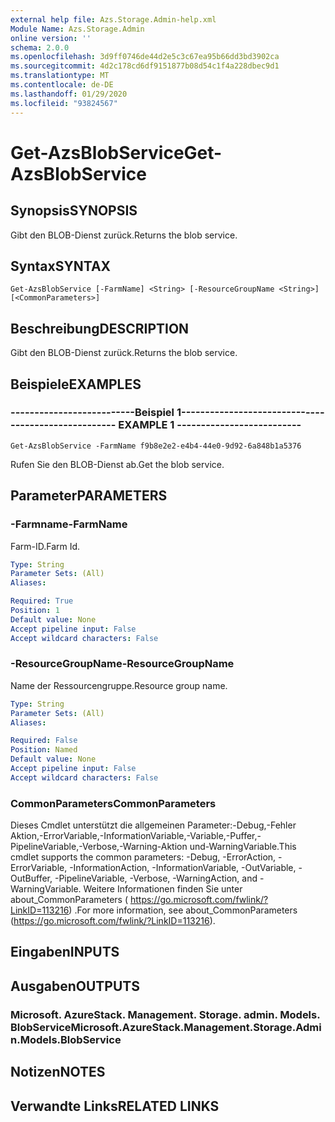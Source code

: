 ```yaml
---
external help file: Azs.Storage.Admin-help.xml
Module Name: Azs.Storage.Admin
online version: ''
schema: 2.0.0
ms.openlocfilehash: 3d9ff0746de44d2e5c3c67ea95b66dd3bd3902ca
ms.sourcegitcommit: 4d2c178cd6df9151877b08d54c1f4a228dbec9d1
ms.translationtype: MT
ms.contentlocale: de-DE
ms.lasthandoff: 01/29/2020
ms.locfileid: "93824567"
---
```

# <span data-ttu-id="ac61e-101">Get-AzsBlobService</span><span class="sxs-lookup"><span data-stu-id="ac61e-101">Get-AzsBlobService</span></span>

## <span data-ttu-id="ac61e-102">Synopsis</span><span class="sxs-lookup"><span data-stu-id="ac61e-102">SYNOPSIS</span></span>
<span data-ttu-id="ac61e-103">Gibt den BLOB-Dienst zurück.</span><span class="sxs-lookup"><span data-stu-id="ac61e-103">Returns the blob service.</span></span>

## <span data-ttu-id="ac61e-104">Syntax</span><span class="sxs-lookup"><span data-stu-id="ac61e-104">SYNTAX</span></span>

```
Get-AzsBlobService [-FarmName] <String> [-ResourceGroupName <String>] [<CommonParameters>]
```

## <span data-ttu-id="ac61e-105">Beschreibung</span><span class="sxs-lookup"><span data-stu-id="ac61e-105">DESCRIPTION</span></span>
<span data-ttu-id="ac61e-106">Gibt den BLOB-Dienst zurück.</span><span class="sxs-lookup"><span data-stu-id="ac61e-106">Returns the blob service.</span></span>

## <span data-ttu-id="ac61e-107">Beispiele</span><span class="sxs-lookup"><span data-stu-id="ac61e-107">EXAMPLES</span></span>

### <span data-ttu-id="ac61e-108">--------------------------Beispiel 1--------------------------</span><span class="sxs-lookup"><span data-stu-id="ac61e-108">-------------------------- EXAMPLE 1 --------------------------</span></span>
```
Get-AzsBlobService -FarmName f9b8e2e2-e4b4-44e0-9d92-6a848b1a5376
```

<span data-ttu-id="ac61e-109">Rufen Sie den BLOB-Dienst ab.</span><span class="sxs-lookup"><span data-stu-id="ac61e-109">Get the blob service.</span></span>

## <span data-ttu-id="ac61e-110">Parameter</span><span class="sxs-lookup"><span data-stu-id="ac61e-110">PARAMETERS</span></span>

### <span data-ttu-id="ac61e-111">-Farmname</span><span class="sxs-lookup"><span data-stu-id="ac61e-111">-FarmName</span></span>
<span data-ttu-id="ac61e-112">Farm-ID.</span><span class="sxs-lookup"><span data-stu-id="ac61e-112">Farm Id.</span></span>

```yaml
Type: String
Parameter Sets: (All)
Aliases: 

Required: True
Position: 1
Default value: None
Accept pipeline input: False
Accept wildcard characters: False
```

### <span data-ttu-id="ac61e-113">-ResourceGroupName</span><span class="sxs-lookup"><span data-stu-id="ac61e-113">-ResourceGroupName</span></span>
<span data-ttu-id="ac61e-114">Name der Ressourcengruppe.</span><span class="sxs-lookup"><span data-stu-id="ac61e-114">Resource group name.</span></span>

```yaml
Type: String
Parameter Sets: (All)
Aliases: 

Required: False
Position: Named
Default value: None
Accept pipeline input: False
Accept wildcard characters: False
```

### <span data-ttu-id="ac61e-115">CommonParameters</span><span class="sxs-lookup"><span data-stu-id="ac61e-115">CommonParameters</span></span>
<span data-ttu-id="ac61e-116">Dieses Cmdlet unterstützt die allgemeinen Parameter:-Debug,-Fehler Aktion,-ErrorVariable,-InformationVariable,-Variable,-Puffer,-PipelineVariable,-Verbose,-Warning-Aktion und-WarningVariable.</span><span class="sxs-lookup"><span data-stu-id="ac61e-116">This cmdlet supports the common parameters: -Debug, -ErrorAction, -ErrorVariable, -InformationAction, -InformationVariable, -OutVariable, -OutBuffer, -PipelineVariable, -Verbose, -WarningAction, and -WarningVariable.</span></span> <span data-ttu-id="ac61e-117">Weitere Informationen finden Sie unter about_CommonParameters ( https://go.microsoft.com/fwlink/?LinkID=113216) .</span><span class="sxs-lookup"><span data-stu-id="ac61e-117">For more information, see about_CommonParameters (https://go.microsoft.com/fwlink/?LinkID=113216).</span></span>

## <span data-ttu-id="ac61e-118">Eingaben</span><span class="sxs-lookup"><span data-stu-id="ac61e-118">INPUTS</span></span>

## <span data-ttu-id="ac61e-119">Ausgaben</span><span class="sxs-lookup"><span data-stu-id="ac61e-119">OUTPUTS</span></span>

### <span data-ttu-id="ac61e-120">Microsoft. AzureStack. Management. Storage. admin. Models. BlobService</span><span class="sxs-lookup"><span data-stu-id="ac61e-120">Microsoft.AzureStack.Management.Storage.Admin.Models.BlobService</span></span>

## <span data-ttu-id="ac61e-121">Notizen</span><span class="sxs-lookup"><span data-stu-id="ac61e-121">NOTES</span></span>

## <span data-ttu-id="ac61e-122">Verwandte Links</span><span class="sxs-lookup"><span data-stu-id="ac61e-122">RELATED LINKS</span></span>

